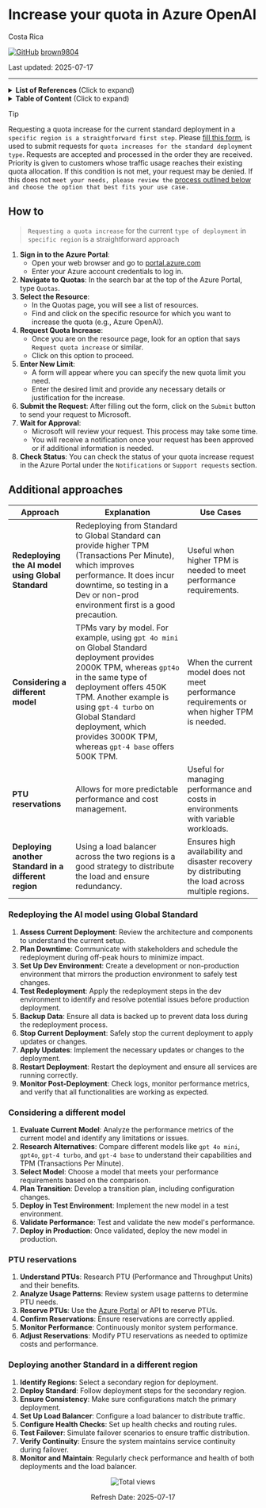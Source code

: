 # Increase your quota in Azure OpenAI

Costa Rica

[![GitHub](https://img.shields.io/badge/--181717?logo=github&logoColor=ffffff)](https://github.com/)
[brown9804](https://github.com/brown9804)

Last updated: 2025-07-17

----------

<details>
<summary><b>List of References</b> (Click to expand)</summary>

- [Azure OpenAI Service: Request for Quota Increase](https://customervoice.microsoft.com/Pages/ResponsePage.aspx?id=v4j5cvGGr0GRqy180BHbR4xPXO648sJKt4GoXAed-0pUMFE1Rk9CU084RjA0TUlVSUlMWEQzVkJDNCQlQCN0PWcu) - Form
- [Azure OpenAI Service quotas and limits](https://learn.microsoft.com/en-us/azure/ai-services/openai/quotas-limits)
- [Manage Azure OpenAI Service quota](https://learn.microsoft.com/en-us/azure/ai-services/openai/how-to/quota?tabs=rest)
- [Azure OpenAI Service models](https://learn.microsoft.com/en-us/azure/ai-services/openai/concepts/models)
- [Strategies for Optimizing High-Volume Token Usage with Azure OpenAI](https://techcommunity.microsoft.com/t5/fasttrack-for-azure/strategies-for-optimizing-high-volume-token-usage-with-azure/ba-p/4007751)
- [Azure OpenAI Service Multitenant Load Balancing and TPM Handling](https://learn.microsoft.com/en-us/samples/azure-samples/shared-azure-openai-tpm/azure-openai-service-multitenant-load-balancing-and-tpm-handling/)

</details>

<details>
<summary><b>Table of Content</b> (Click to expand)</summary>

- [How to](#how-to)
- [Additional approaches](#additional-approaches)
   - [Redeploying the AI model using Global Standard](#redeploying-the-ai-model-using-global-standard)
   - [Considering a different model](#considering-a-different-model)
   - [PTU reservations](#ptu-reservations)
   - [Deploying another Standard in a different region](#deploying-another-standard-in-a-different-region)

</details>

> [!TIP]
> Requesting a quota increase for the current standard deployment in a `specific region is a straightforward first step`. Please [fill this form](https://customervoice.microsoft.com/Pages/ResponsePage.aspx?id=v4j5cvGGr0GRqy180BHbR4xPXO648sJKt4GoXAed-0pUMFE1Rk9CU084RjA0TUlVSUlMWEQzVkJDNCQlQCN0PWcu), is used to submit requests for `quota increases for the standard deployment type`. Requests are accepted and processed in the order they are received. Priority is given to customers whose traffic usage reaches their existing quota allocation. If this condition is not met, your request may be denied.  If this does not `meet your needs, please review the` [process outlined below](#additional-approaches) `and choose the option that best fits your use case.`

## How to 

> `Requesting a quota increase` for the current `type of deployment` in `specific region` is a straightforward approach 

1. **Sign in to the Azure Portal**:
   - Open your web browser and go to [portal.azure.com](https://portal.azure.com/)
   - Enter your Azure account credentials to log in.
2. **Navigate to Quotas**: In the search bar at the top of the Azure Portal, type `Quotas`.
3. **Select the Resource**:
   - In the Quotas page, you will see a list of resources.
   - Find and click on the specific resource for which you want to increase the quota (e.g., Azure OpenAI).
4. **Request Quota Increase**:
   - Once you are on the resource page, look for an option that says `Request quota increase` or similar.
   - Click on this option to proceed.
5. **Enter New Limit**:
   - A form will appear where you can specify the new quota limit you need.
   - Enter the desired limit and provide any necessary details or justification for the increase.
6. **Submit the Request**: After filling out the form, click on the `Submit` button to send your request to Microsoft.
7. **Wait for Approval**:
   - Microsoft will review your request. This process may take some time.
   - You will receive a notification once your request has been approved or if additional information is needed.
8. **Check Status**: You can check the status of your quota increase request in the Azure Portal under the `Notifications` or `Support requests` section.

## Additional approaches 

| **Approach** | **Explanation** | **Use Cases** |
|---------------------|-----------------|---------------|
| **Redeploying the AI model using Global Standard** | Redeploying from Standard to Global Standard can provide higher TPM (Transactions Per Minute), which improves performance. It does incur downtime, so testing in a Dev or non-prod environment first is a good precaution. | Useful when higher TPM is needed to meet performance requirements. | 
| **Considering a different model** | TPMs vary by model. For example, using `gpt 4o mini` on Global Standard deployment provides 2000K TPM, whereas `gpt4o` in the same type of deployment offers 450K TPM. Another example is using `gpt-4 turbo` on Global Standard deployment, which provides 3000K TPM, whereas `gpt-4 base` offers 500K TPM. | When the current model does not meet performance requirements or when higher TPM is needed. | 
| **PTU reservations** | Allows for more predictable performance and cost management. | Useful for managing performance and costs in environments with variable workloads. |
| **Deploying another Standard in a different region** | Using a load balancer across the two regions is a good strategy to distribute the load and ensure redundancy. | Ensures high availability and disaster recovery by distributing the load across multiple regions. | 

### Redeploying the AI model using Global Standard

1. **Assess Current Deployment**: Review the architecture and components to understand the current setup.
2. **Plan Downtime**: Communicate with stakeholders and schedule the redeployment during off-peak hours to minimize impact.
3. **Set Up Dev Environment**: Create a development or non-production environment that mirrors the production environment to safely test changes.
4. **Test Redeployment**: Apply the redeployment steps in the dev environment to identify and resolve potential issues before production deployment.
5. **Backup Data**: Ensure all data is backed up to prevent data loss during the redeployment process.
6.  **Stop Current Deployment**: Safely stop the current deployment to apply updates or changes.
7.  **Apply Updates**: Implement the necessary updates or changes to the deployment.
8.  **Restart Deployment**: Restart the deployment and ensure all services are running correctly.
9.  **Monitor Post-Deployment**: Check logs, monitor performance metrics, and verify that all functionalities are working as expected. 

### Considering a different model

1. **Evaluate Current Model**: Analyze the performance metrics of the current model and identify any limitations or issues.
2. **Research Alternatives**: Compare different models like `gpt 4o mini`, `gpt4o`, `gpt-4 turbo`, and `gpt-4 base` to understand their capabilities and TPM (Transactions Per Minute).
3. **Select Model**: Choose a model that meets your performance requirements based on the comparison.
4. **Plan Transition**: Develop a transition plan, including configuration changes.
5. **Deploy in Test Environment**: Implement the new model in a test environment.
6. **Validate Performance**: Test and validate the new model's performance.
7. **Deploy in Production**: Once validated, deploy the new model in production.

### PTU reservations

1. **Understand PTUs**: Research PTU (Performance and Throughput Units) and their benefits.
2. **Analyze Usage Patterns**: Review system usage patterns to determine PTU needs.
3. **Reserve PTUs**: Use the [Azure Portal](https://portal.azure.com) or API to reserve PTUs.
4. **Confirm Reservations**: Ensure reservations are correctly applied.
5. **Monitor Performance**: Continuously monitor system performance.
6. **Adjust Reservations**: Modify PTU reservations as needed to optimize costs and performance. 

### Deploying another Standard in a different region

1. **Identify Regions**: Select a secondary region for deployment.
2. **Deploy Standard**: Follow deployment steps for the secondary region.
3. **Ensure Consistency**: Make sure configurations match the primary deployment.
4. **Set Up Load Balancer**: Configure a load balancer to distribute traffic.
5. **Configure Health Checks**: Set up health checks and routing rules.
6. **Test Failover**: Simulate failover scenarios to ensure traffic distribution.
7. **Verify Continuity**: Ensure the system maintains service continuity during failover.
8. **Monitor and Maintain**: Regularly check performance and health of both deployments and the load balancer.
   
<!-- START BADGE -->
<div align="center">
  <img src="https://img.shields.io/badge/Total%20views-354-limegreen" alt="Total views">
  <p>Refresh Date: 2025-07-17</p>
</div>
<!-- END BADGE -->
